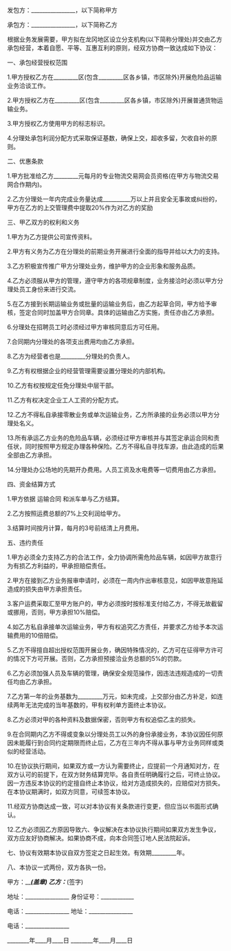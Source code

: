 
 


发包方：________________，以下简称甲方


承包方：________________，以下简称乙方


根据业务发展需要，甲方拟在龙冈地区设立分支机构(以下简称分理处)并交由乙方承包经营，本着自愿、平等、互惠互利的原则，经双方协商一致达成如下协议：


一、承包经营授权范围


1.甲方授权乙方在_________区(包含_________区各乡镇，市区除外)开展危险品运输业务洽谈工作。


2.甲方授权乙方在_________区(包含_________区各乡镇，市区除外)开展普通货物运输业务。


3.甲方授权乙方使用甲方的标志标识。


4.分理处承包利润分配方式采取保证基数，确保上交，超收多留，欠收自补的原则。


二、优惠条款


1.甲方批准给乙方_________元每月的专业物流交易网会员资格(在甲方与物流交易网合作期内)。


2.乙方分理处一年内完成业务量达成__________万以上并且安全无事故或纠纷的，甲方在乙方的上交管理费中提取20%作为对乙方的奖励


三、甲乙双方的权利和义务


1.甲方为乙方提供公司宣传资料。


2.甲方有义务为乙方在分理处的前期业务开展进行全面的指导并给以大力的支持。


3.乙方积极宣传推广甲方分理处业务，维护甲方的企业形象和服务品质。


4.乙方必须服从甲方的管理，遵守甲方的各项规章制度，业务接洽时必须以甲方分理处员工身份来进行交流。


5.在乙方接到长期运输业务或批量的运输业务后，由乙方起草合同，甲方给予审核，签定合同时加盖甲方合同章。具体的运输由乙方实施，责任亦由乙方承担。


6.分理处在招聘员工时必须经过甲方审核同意后方可任用。


7.合同期内分理处的各项支出费用均由乙方承担。


8.乙方为经营者也是_________分理处的负责人。


9.乙方有权根据企业的经营管理需要设置分理处的内部机构。


10.乙方有权按规定任免分理处中层干部。


11.乙方有权决定企业工人工资的分配方式。


12.乙方不得私自承接零散业务或单次运输业务，乙方所承接的业务必须以甲方分理处名义。


13.所有承运乙方业务的危险品车辆，必须经过甲方审核并与其签定承运合同和责任状，同时按照甲方规定办理各种保险。乙方不得私自寻找车源，由此造成的后果全部由乙方承担。


14.分理处办公场地的先期开办费用。人员工资及水电费等一切费用由乙方承担。


四、资金结算方式


1.甲方依据
运输合同
和派车单与乙方结算。


2.乙方按照运费总额的7%上交利润给甲方。


3.结算时间按月计算，每月的3号前结清上月费用。


五、违约责任


1.甲方必须全力支持乙方的合法工作，全力协调所需危险品车辆，如因甲方故意行为有损乙方利益的，甲承担赔偿责任。


2.甲方在接到乙方业务报审申请时，必须在一周内作出审核意见，如因甲故意拖延造成的损失由甲方承担责任。


3.客户运费采取汇至甲方账户的，甲方必须按时按标准支付给乙方，不得无故截留或挪用，否则，甲方承担10%赔偿。


4.如乙方私自承接单次运输业务，甲方有权追究乙方责任，并要求乙方给予本次运输费用的10倍赔偿。


5.乙方不得擅自超出授权范围开展业务，确因特殊情况的，乙方可在征得甲方许可的情况下方可开展。否则，乙方承担预接洽业务总额的5%的罚款。


6.乙方必须加强人员及车辆的管理，确保安全规范操作，因违法违规造成的一切责任均由乙方承担。


7.乙方第一年的业务基数为_________万元，如未完成，上交部分由乙方补足，如连续两年无法完成的当年基数的，甲有权利单方面终止本协议。


8.乙方必须对甲的各种资料及数据保密，否则甲方有权追偿乙主的损失。


9.在合同期内乙方不得或变象以分理处员工以外的身份承接业务，本协议因任何原因未能履行到合同约定期限而终止后，乙方在三年内不得从事与甲方业务同样或类似的经营活动。


10.在协议执行期间，如果双方或一方认为需要终止，应提前一个月通知对方，在双方认可的前提下，在双方财务结算完毕。各自责任明确履行之后，可终止协议。因一方违反本协议的约定擅自终止本协议，给对方造成损失的，应赔偿对方损失。在本协议期满时，如双方同意，可续签本协议。


11.经双方协商达成一致，可以对本协议有关条款进行变更，但应当以书面形式确认。


12.乙方必须因乙方原因导致六、争议解决在本协议执行期间如果双方发生争议，双方应友好协商解决。如果协商不成，向本合同签订地人民法院起诉。


七、协议有效期本协议自双方签定之日起生效。有效期_________年。


八、本协议一式两份，双方各执一份。


甲方：_________(盖章) 乙方：_______(签字)


地址：________________ 身份证号：____________


电话：________________ 地址：________________


电话：________________


________年____月____日 ________年____月____日
 


 

 
 
 
 
 
  


  
 

  


  


  
 
 
 
 

